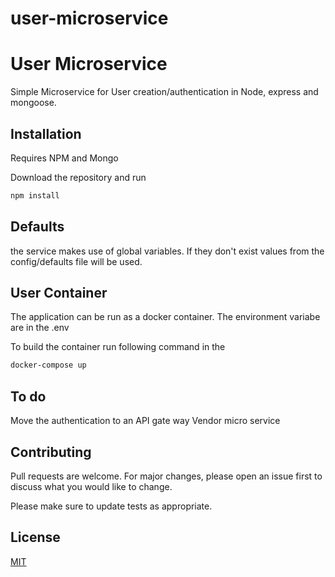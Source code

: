 # user-microservice

# User Microservice

Simple Microservice for User creation/authentication in Node, express and mongoose.

## Installation

Requires NPM and Mongo

Download the repository and run

```bash
npm install
```


## Defaults
the service makes use of global variables. If they don't exist values from the config/defaults file will be used.

## User Container
The application can be run as a docker container. The environment variabe are in the  .env

To build the container run following command in the 

```bash
docker-compose up
```

## To do
Move the authentication to an API gate way
Vendor micro service

## Contributing
Pull requests are welcome. For major changes, please open an issue first to discuss what you would like to change.

Please make sure to update tests as appropriate.

## License
[MIT](https://choosealicense.com/licenses/mit/)